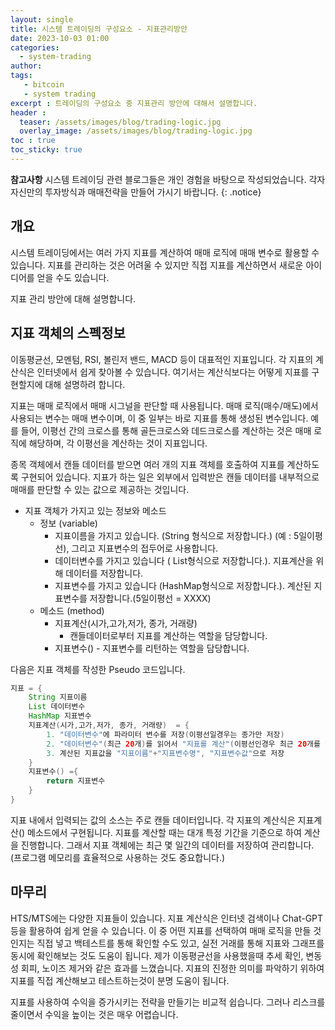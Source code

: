 ```yaml
---
layout: single
title: 시스템 트레이딩의 구성요소 - 지표관리방안 
date: 2023-10-03 01:00
categories: 
  - system-trading
author: 
tags: 
   - bitcoin
   - system trading
excerpt : 트레이딩의 구성요소 중 지표관리 방안에 대해서 설명합니다.
header :
  teaser: /assets/images/blog/trading-logic.jpg
  overlay_image: /assets/images/blog/trading-logic.jpg
toc : true  
toc_sticky: true
---
```


**참고사항** 시스템 트레이딩 관련 블로그들은 개인 경험을 바탕으로 작성되었습니다. 각자 자신만의 투자방식과 매매전략을 만들어 가시기 바랍니다.
{: .notice} 

## 개요

시스템 트레이딩에서는 여러 가지 지표를 계산하여 매매 로직에 매매 변수로 활용할 수 있습니다. 지표를 관리하는 것은 어려울 수 있지만 직접 지표를 계산하면서 새로운 아이디어를 얻을 수도 있습니다. 

지표 관리 방안에 대해 설명합니다.

## 지표 객체의 스펙정보
이동평균선, 모멘텀, RSI, 볼린저 밴드, MACD 등이 대표적인 지표입니다. 각 지표의 계산식은 인터넷에서 쉽게 찾아볼 수 있습니다. 
여기서는 계산식보다는 어떻게 지표를 구현할지에 대해 설명하려 합니다.

지표는 매매 로직에서 매매 시그널을 판단할 때 사용됩니다. 매매 로직(매수/매도)에서 사용되는 변수는 매매 변수이며, 이 중 일부는 바로 지표를 통해 생성된 변수입니다. 예를 들어, 이평선 간의 크로스를 통해 골든크로스와 데드크로스를 계산하는 것은 매매 로직에 해당하며, 각 이평선을 계산하는 것이 지표입니다.

종목 객체에서 캔들 데이터를 받으면 여러 개의 지표 객체를 호출하여 지표를 계산하도록 구현되어 있습니다. 지표가 하는 일은 외부에서 입력받은 캔들 데이터를 내부적으로 매매를 판단할 수 있는 값으로 제공하는 것입니다.

- 지표 객체가 가지고 있는 정보와 메소드
  - 정보 (variable) 
    - 지표이름을 가지고 있습니다. (String 형식으로 저장합니다.) (예 : 5일이평선), 그리고 지표변수의 접두어로 사용합니다.
    - 데이터변수를 가지고 있습니다 ( List형식으로 저장합니다.). 지표계산을 위해 데이터를 저장합니다.
    - 지표변수를 가지고 있습니다 (HashMap형식으로 저장합니다.). 계산된 지표변수를 저장합니다.(5일이평선 = XXXX)
  - 메소드 (method)
    - 지표계산(시가,고가,저가, 종가, 거래량)
      - 캔들데이터로부터 지표를 계산하는 역할을 담당합니다.
    - 지표변수() - 지표변수를 리턴하는 역할을 담당합니다.

다음은 지표 객체를 작성한 Pseudo 코드입니다. 

```java
지표 = {
    String 지표이름 
    List 데이터변수
    HashMap 지표변수 
    지표계산(시가,고가,저가, 종가, 거래량)  = {
        1. "데이터변수"에 파라미터 변수를 저장(이평선일경우는 종가만 저장)
        2. "데이터변수"(최근 20개)를 읽어서 "지표를 계산"(이평선인경우 최근 20개를 읽어, sum후에 20개로 나누기함)
        3. 계산된 지표값을 "지표이름"+"지표변수명", "지표변수값"으로 저장
    }   
    지표변수() ={
        return 지표변수
    }
}
```

지표 내에서 입력되는 값의 소스는 주로 캔들 데이터입니다. 각 지표의 계산식은 지표계산() 메소드에서 구현됩니다. 지표를 계산할 때는 대개 특정 기간을 기준으로 하여 계산을 진행합니다. 그래서 지표 객체에는 최근 몇 일간의 데이터를 저장하여 관리합니다. (프로그램 메모리를 효율적으로 사용하는 것도 중요합니다.)


## 마무리

HTS/MTS에는 다양한 지표들이 있습니다. 지표 계산식은 인터넷 검색이나 Chat-GPT 등을 활용하여 쉽게 얻을 수 있습니다. 이 중 어떤 지표를 선택하여 매매 로직을 만들 것인지는 직접 넣고 백테스트를 통해 확인할 수도 있고, 실전 거래를 통해 지표와 그래프를 동시에 확인해보는 것도 도움이 됩니다. 제가 이동평균선을 사용했을때 추세 확인, 변동성 회피, 노이즈 제거와 같은 효과를 느꼈습니다.
지표의 진정한 의미를 파악하기 위하여 지표를 직접 계산해보고 테스트하는것이 분명 도움이 됩니다.

지표를 사용하여 수익을 증가시키는 전략을 만들기는 비교적 쉽습니다. 
그러나 리스크를 줄이면서 수익을 높이는 것은 매우 어렵습니다.
